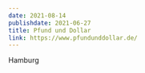 ```yaml
---
date: 2021-08-14
publishdate: 2021-06-27
title: Pfund und Dollar
link: https://www.pfundunddollar.de/
---
```

Hamburg
